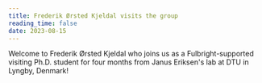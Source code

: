 ```yaml
---
title: Frederik Ørsted Kjeldal visits the group
reading_time: false
date: 2023-08-15
---
```


Welcome to Frederik Ørsted Kjeldal who joins us as a Fulbright-supported visiting Ph.D. student for four months from Janus Eriksen's lab at DTU in Lyngby, Denmark!

<!--more-->
